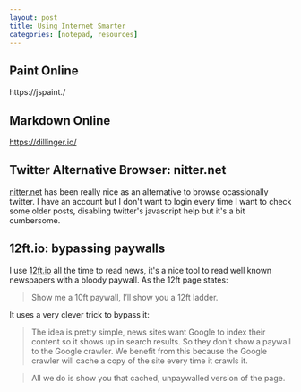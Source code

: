 ```yaml
---
layout: post
title: Using Internet Smarter
categories: [notepad, resources]
---
```



## Paint Online

https://jspaint./

## Markdown Online

https://dillinger.io/




## Twitter Alternative Browser: nitter.net

[nitter.net](nitter.net) has been really nice as an alternative to browse ocassionally twitter. I have an account but I don't want to login every time I want to check some older posts, disabling twitter's javascript help but it's a bit cumbersome.


## 12ft.io: bypassing paywalls

I use [12ft.io](12ft.io) all the time to read news, it's a nice tool to read well known newspapers with a bloody paywall. As the 12ft page states:

> Show me a 10ft paywall, I’ll show you a 12ft ladder.

It uses a very clever trick to bypass it:

> The idea is pretty simple, news sites want Google to index their content so it shows up in search results. So they don't show a paywall to the Google crawler. We benefit from this because the Google crawler will cache a copy of the site every time it crawls it.

> All we do is show you that cached, unpaywalled version of the page.
